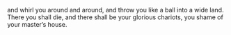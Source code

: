 and whirl you around and around, and throw you like a ball into a wide land. There you shall die, and there shall be your glorious chariots, you shame of your master’s house.
